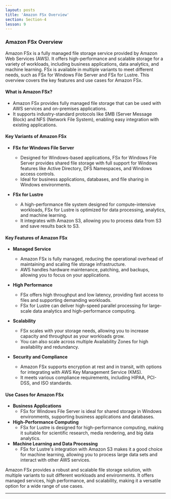 ```yaml
---
layout: posts
title: 'Amazon FSx Overview'
section: Section-4
lesson: 9
---
```


### Amazon FSx Overview

Amazon FSx is a fully managed file storage service provided by Amazon Web Services (AWS). It offers high-performance and scalable storage for a variety of workloads, including business applications, data analytics, and machine learning. FSx is available in multiple variants to meet different needs, such as FSx for Windows File Server and FSx for Lustre. This overview covers the key features and use cases for Amazon FSx.

<!-- pagebreak -->

#### What is Amazon FSx?

- Amazon FSx provides fully managed file storage that can be used with AWS services and on-premises applications.
- It supports industry-standard protocols like SMB (Server Message Block) and NFS (Network File System), enabling easy integration with existing applications.

<!-- pagebreak -->

#### Key Variants of Amazon FSx

- **FSx for Windows File Server**

  - Designed for Windows-based applications, FSx for Windows File Server provides shared file storage with full support for Windows features like Active Directory, DFS Namespaces, and Windows access controls.
  - Ideal for business applications, databases, and file sharing in Windows environments.

- **FSx for Lustre**
  - A high-performance file system designed for compute-intensive workloads, FSx for Lustre is optimized for data processing, analytics, and machine learning.
  - It integrates with Amazon S3, allowing you to process data from S3 and save results back to S3.

<!-- pagebreak -->

#### Key Features of Amazon FSx

- **Managed Service**

  - Amazon FSx is fully managed, reducing the operational overhead of maintaining and scaling file storage infrastructure.
  - AWS handles hardware maintenance, patching, and backups, allowing you to focus on your applications.

- **High Performance**

  - FSx offers high throughput and low latency, providing fast access to files and supporting demanding workloads.
  - FSx for Lustre can deliver high-speed parallel processing for large-scale data analytics and high-performance computing.

- **Scalability**

  - FSx scales with your storage needs, allowing you to increase capacity and throughput as your workloads grow.
  - You can also scale across multiple Availability Zones for high availability and redundancy.

- **Security and Compliance**
  - Amazon FSx supports encryption at rest and in transit, with options for integrating with AWS Key Management Service (KMS).
  - It meets various compliance requirements, including HIPAA, PCI-DSS, and ISO standards.

<!-- pagebreak -->

#### Use Cases for Amazon FSx

- **Business Applications**
  - FSx for Windows File Server is ideal for shared storage in Windows environments, supporting business applications and databases.
- **High-Performance Computing**
  - FSx for Lustre is designed for high-performance computing, making it suitable for scientific research, media rendering, and big data analytics.
- **Machine Learning and Data Processing**
  - FSx for Lustre's integration with Amazon S3 makes it a good choice for machine learning, allowing you to process large data sets and interact with other AWS services.

Amazon FSx provides a robust and scalable file storage solution, with multiple variants to suit different workloads and environments. It offers managed services, high performance, and scalability, making it a versatile option for a wide range of use cases.

---
